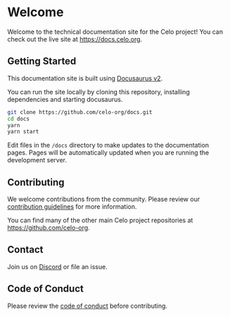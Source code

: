 # Welcome

Welcome to the technical documentation site for the Celo project! You can check out the live site at https://docs.celo.org.

## Getting Started

This documentation site is built using [Docusaurus v2](https://github.com/facebook/docusaurus).

You can run the site locally by cloning this repository, installing dependencies and starting docusaurus.

```sh
git clone https://github.com/celo-org/docs.git
cd docs
yarn
yarn start
```

Edit files in the `/docs` directory to make updates to the documentation pages. Pages will be automatically updated when you are running the development server.

## Contributing

We welcome contributions from the community. Please review our [contribution guidelines](docs/community/contributing.md) for more information.

You can find many of the other main Celo project repositories at https://github.com/celo-org.

## Contact

Join us on [Discord](https://chat.celo.org) or file an issue.

## Code of Conduct

Please review the [code of conduct](/docs/community/code-of-conduct.md) before contributing.
